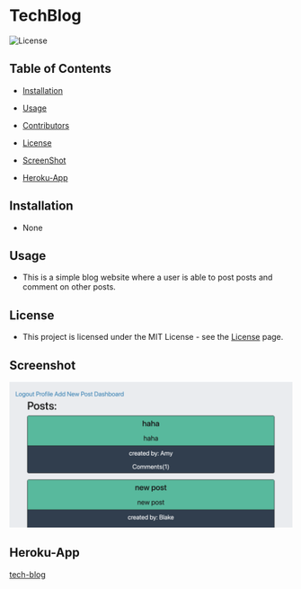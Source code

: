 # TechBlog

![License](https://img.shields.io/static/v1?label=license&message=MIT&color=brightgreen) 

  
  
## Table of Contents
  
* [Installation](#Installation)
  
* [Usage](#Usage)
  
* [Contributors](#Contributors)
  
* [License](#License)

* [ScreenShot](*Screenshot)

* [Heroku-App](#Heroku-app)
  
## Installation
  
* None
  
## Usage
  
*  This is a simple blog website where a user is able to post posts and comment on other posts.
  

## License
  
*  This project is licensed under the MIT License - see the [License](https://choosealicense.com/licenses/mit/) page.
  

## Screenshot
<img src="./pictures/tech.png">




## Heroku-App

[tech-blog](https://frozen-gorge-64664.herokuapp.com/)